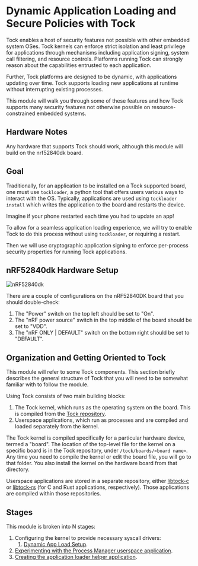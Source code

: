 # Dynamic Application Loading and Secure Policies with Tock

Tock enables a host of security features not possible with other embedded system
OSes. Tock kernels can enforce strict isolation and least privilege for
applications through mechanisms including application signing, system call
filtering, and resource controls. Platforms running Tock can strongly reason
about the capabilities entrusted to each application.

Further, Tock platforms are designed to be dynamic, with applications updating
over time. Tock supports loading new applications at runtime without
interrupting existing processes.

This module will walk you through some of these features and how Tock supports
many security features not otherwise possible on resource-constrained embedded
systems.

## Hardware Notes

Any hardware that supports Tock should work, although this module will build on
the nrf52840dk board.

## Goal

Traditionally, for an application to be installed on a Tock supported board, one
must use `tockloader`, a python tool that offers users various ways to interact
with the OS. Typically, applications are used using `tockloader install` which
writes the application to the board and restarts the device.

Imagine if your phone restarted each time you had to update an app!

To allow for a seamless application loading experience, we will try to enable
Tock to do this process without using `tockloader`, or requiring a restart.

Then we will use cryptographic application signing to enforce per-process
security properties for running Tock applications.

## nRF52840dk Hardware Setup

![nRF52840dk](../../imgs/nrf52840dk.jpg)

There are a couple of configurations on the nRF52840DK board that you should
double-check:

1. The "Power" switch on the top left should be set to "On".
2. The "nRF power source" switch in the top middle of the board should be set to
   "VDD".
3. The "nRF ONLY | DEFAULT" switch on the bottom right should be set to
   "DEFAULT".

## Organization and Getting Oriented to Tock

This module will refer to some Tock components. This section briefly describes
the general structure of Tock that you will need to be somewhat familiar with to
follow the module.

Using Tock consists of two main building blocks:

1. The Tock kernel, which runs as the operating system on the board. This is
   compiled from the [Tock repository](https://github.com/tock/tock).
2. Userspace applications, which run as processes and are compiled and loaded
   separately from the kernel.

The Tock kernel is compiled specifically for a particular hardware device,
termed a "board". The location of the top-level file for the kernel on a
specific board is in the Tock repository, under `/tock/boards/<board name>`. Any
time you need to compile the kernel or edit the board file, you will go to that
folder. You also install the kernel on the hardware board from that directory.

Userspace applications are stored in a separate repository, either
[libtock-c](https://github.com/tock/libtock-c) or
[libtock-rs](https://github.com/tock/libtock-rs) (for C and Rust applications,
respectively). Those applications are compiled within those repositories.

## Stages

This module is broken into N stages:

1. Configuring the kernel to provide necessary syscall drivers:
   1. [Dynamic App Load Setup](../setup/dynamic-app-loading.md).
2. [Experimenting with the Process Manager userspace application](./process-manager.md).
2. [Creating the application loader helper application](./userspace.md).
